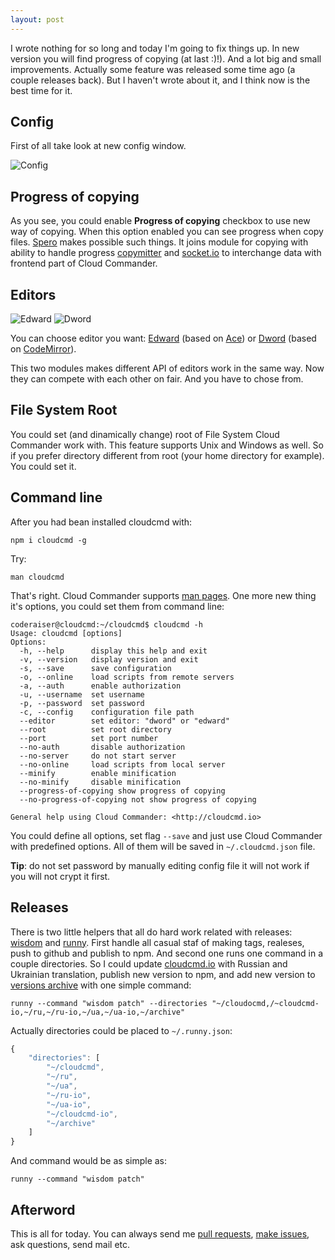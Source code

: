 ```yaml
---
layout: post
---
```


I wrote nothing for so long and today I'm going to fix things up.
In new version you will find progress of copying (at last :)!).
And a lot big and small improvements. Actually some feature was released
some time ago (a couple releases back). But I haven't wrote about it, and I think
now is the best time for it.

## Config
First of all take look at new config window.

![Config](http://files.cloudcmd.io/img/2015-06-05-cloud-commander-v3/config.png "Config")

## Progress of copying

As you see, you could enable **Progress of copying** checkbox to use new way of copying.
When this option enabled you can see progress when copy files.
[Spero](https://github.com/cloudcmd/spero "Spero") makes possible such things.
It joins module for copying with ability to handle progress [copymitter](https://github.com/coderaiser/copymitter "Copymitter") and
[socket.io](http://socket.io "Socket.io") to interchange data with frontend part of
Cloud Commander.

## Editors

![Edward](http://files.cloudcmd.io/img/2015-06-05-cloud-commander-v3/edward.png "Edward")
![Dword](http://files.cloudcmd.io/img/2015-06-05-cloud-commander-v3/dword.png "Dword")

You can choose editor you want: [Edward](https://github.com/cloudcmd/edward "Edward") (based on [Ace](http://ace.c9.io "Ace")) or [Dword](https://github.com/cloudcmd/dword "Dword") (based on
[CodeMirror](http://codemirror.net "CodeMirror")).

This two modules makes different API of editors work in the same way. Now they can compete
with each other on fair. And you have to chose from.

## File System Root

You could set (and dinamically change) root of File System Cloud Commander work with.
This feature supports Unix and Windows as well.
So if you prefer directory different from root (your home directory for example).
You could set it.

## Command line

After you had bean installed cloudcmd with:

```
npm i cloudcmd -g
```

Try:

```
man cloudcmd
```

That's right. Cloud Commander supports [man pages](http://en.wikipedia.org/wiki/Man_page "Man Pages").
One more new thing it's options, you could set them from command line:

```
coderaiser@cloudcmd:~/cloudcmd$ cloudcmd -h
Usage: cloudcmd [options]
Options:
  -h, --help      display this help and exit
  -v, --version   display version and exit
  -s, --save      save configuration
  -o, --online    load scripts from remote servers
  -a, --auth      enable authorization
  -u, --username  set username
  -p, --password  set password
  -c, --config    configuration file path
  --editor        set editor: "dword" or "edward"
  --root          set root directory
  --port          set port number
  --no-auth       disable authorization
  --no-server     do not start server
  --no-online     load scripts from local server
  --minify        enable minification
  --no-minify     disable minification
  --progress-of-copying show progress of copying
  --no-progress-of-copying not show progress of copying

General help using Cloud Commander: <http://cloudcmd.io>
```

You could define all options, set flag `--save` and just use Cloud Commander with predefined options. All of them will be saved in `~/.cloudcmd.json` file.

**Tip**: do not set password by manually editing config file it will not work if you will not crypt it first.

## Releases

There is two little helpers that all do hard work related with releases:
[wisdom](https://github.com/coderaiser/wisdom) and [runny](https://github.com/coderaiser/node/node-runny). First handle all
casual staf of making tags, realeses, push to github and publish to npm.
And second one runs one command in a couple directories. So I could update
[cloudcmd.io](http://cloudcmd.io "cloudcmd.io") with Russian and Ukrainian
translation, publish new version to npm, and add new version to [versions archive](https://github.com/cloudcmd/archive "Versions Archive") with one simple command:

```
runny --command "wisdom patch" --directories "~/cloudocmd,/~cloudcmd-io,~/ru,~/ru-io,~/ua,~/ua-io,~/archive"
```

Actually directories could be placed to `~/.runny.json`:
```js
{
    "directories": [
        "~/cloudcmd",
        "~/ru",
        "~/ua",
        "~/ru-io",
        "~/ua-io",
        "~/cloudcmd-io",
        "~/archive"
    ]
}
```

And command would be as simple as:

```
runny --command "wisdom patch"
```

## Afterword

This is all for today.
You can always send me [pull requests](https://github.com/coderaiser/cloudcmd/pulls "Pull request"), [make issues](https://github.com/coderaiser/cloudcmd/issues "Issues"), ask questions, send mail etc.
